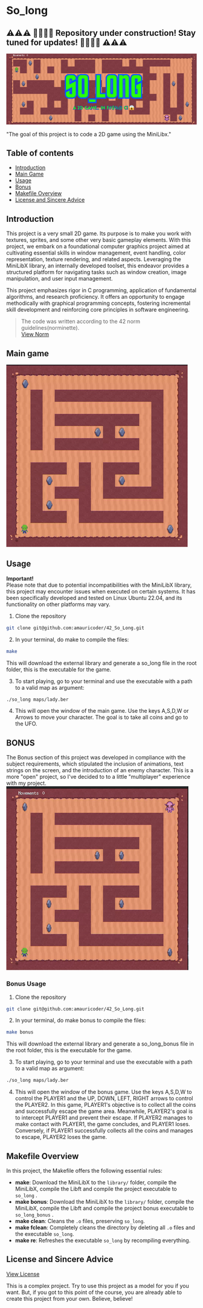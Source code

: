 # So_long
## ⚠️⚠️⚠️ 👷‍♂️🚧🦺 Repository under construction! Stay tuned for updates! 🦺🚧👷‍♂️ ⚠️⚠️⚠️
![Banner](git_imgs/so_long.png "so_long banner")

"The goal of this project is to code a 2D game using the MiniLibx."

## Table of contents
- [Introduction](#introduction)
- [Main Game](#main-game)
- [Usage](#usage)
- [Bonus](#bonus)
- [Makefile Overview](#makefile-overview)
- [License and Sincere Advice](#license-and-sincere-advice)

## Introduction

This project is a very small 2D game. Its purpose is to make you work with textures, sprites,
and some other very basic gameplay elements.
With this project, we embark on a foundational computer graphics project aimed at cultivating essential skills in window management, 
event handling, color representation, texture rendering, and related aspects. Leveraging the MiniLibX library, an internally developed toolset, 
this endeavor provides a structured platform for navigating tasks such as window creation, image manipulation, and user input management.

This project emphasizes rigor in C programming, application of fundamental algorithms, and research proficiency. 
It offers an opportunity to engage methodically with graphical programming concepts, fostering incremental skill development and reinforcing core principles in software engineering.
>The code was written according to the 42 norm guidelines(norminette). <br>
[View Norm](42_norm/en.norm.pdf)
## Main game
![Main Overview](git_imgs/main.gif "main game gameplay")
<!--
| Ground | Wall | Player | Exit | Coin |
|-----------------|-----------------|-----------------|-----------------|-----------------|
| Ground Img    | Wall Img   | Player Img  | Exit Img | Coin Img |
-->

## Usage
**Important!** <br>
Please note that due to potential incompatibilities with the MiniLibX library, this project may encounter issues when executed on certain systems. 
It has been specifically developed and tested on Linux Ubuntu 22.04, and its functionality on other platforms may vary.
1. Clone the repository
```bash
git clone git@github.com:amauricoder/42_So_Long.git
```
2. In your terminal, do make to compile the files:
```bash
make
```
This will download the external library and generate a so_long file in the root folder, this is the executable for the game.

3. To start playing, go to your terminal and use the executable with a path to a valid map as argument:
``` bash
./so_long maps/lady.ber
```
4. This will open the window of the main game. Use the keys A,S,D,W or Arrows to move your character. The goal is to take all coins and go to the UFO.

## BONUS
The Bonus section of this project was developed in compliance with the subject requirements, 
which stipulated the inclusion of animations, text strings on the screen, and the introduction of an enemy character.
This is a more "open" project, so I've decided to to a little "multiplayer" experience with my project. <br>
![Bonus Overview](git_imgs/bonus.gif "bonus game gameplay")
### Bonus Usage
1. Clone the repository
```bash
git clone git@github.com:amauricoder/42_So_Long.git
```
2. In your terminal, do make bonus to compile the files:
```bash
make bonus
```
This will download the external library and generate a so_long_bonus file in the root folder, this is the executable for the game.

3. To start playing, go to your terminal and use the executable with a path to a valid map as argument:
``` bash
./so_long maps/lady.ber
```
4. This will open the window of the bonus game. Use the keys A,S,D,W to control the PLAYER1 and the UP, DOWN, LEFT, RIGHT arrows to control the PLAYER2.
   In this game, PLAYER1's objective is to collect all the coins and successfully escape the game area. Meanwhile, PLAYER2's goal is to intercept PLAYER1 and prevent their escape.
   If PLAYER2 manages to make contact with PLAYER1, the game concludes, and PLAYER1 loses. Conversely, if PLAYER1 successfully collects all the coins and manages to escape, PLAYER2 loses the game.

## Makefile Overview

In this project, the Makefile offers the following essential rules:
- **make**: Download the MiniLibX to the `library/` folder, compile the MiniLibX, compile the Libft and compile the project executable to `so_long` .
- **make bonus**: Download the MiniLibX to the `library/` folder, compile the MiniLibX, compile the Libft and compile the project bonus executable to `so_long_bonus` .
- **make clean**: Cleans the `.o` files, preserving `so_long`.
- **make fclean**: Completely cleans the directory by deleting all `.o` files and the executable `so_long`.
- **make re**: Refreshes the executable `so_long` by recompiling everything.

## License and Sincere Advice
[View License](LICENSE)

This is a complex project.
Try to use this project as a model for you if you want. 
But, if you got to this point of the course, you are already able to create this project from your own.
Believe, believe!
<!--
```mermaid
---
title get_next_line Mandatory w/ Linked Lists Structure
---
classDiagram
    Animal <|-- Duck
    Animal <|-- Fish
    Animal <|-- Zebra
    Animal : +int age
    Animal : +String gender
    Animal: +isMammal()
    Animal: +mate()
    class Duck{
      +String beakColor
      +swim()
      +quack()
    }
    class Fish{
      -int sizeInFeet
      -canEat()
    }
    class Zebra{
      +bool is_wild
      +run()
    }
```
-->

